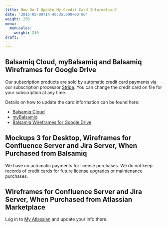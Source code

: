 ```yaml
---
title: How Do I Update My Credit Card Information?
date: '2015-05-09T14:46:35.000+00:00'
weight: 230
menu:
  menusales:
    weight: 230
draft: ''

---
```


## Balsamiq Cloud, myBalsamiq and Balsamiq Wireframes for Google Drive

Our subscription products are sold by automatic credit card payments via our subscription processor [Stripe](https://stripe.com/). You can change the credit card on file for your subscription at any time.

Details on how to update the card information can be found here:

*   [Balsamiq Cloud](/sales/cloudsubscriptions/#updating-your-credit-card-or-invoice-information)
*   [myBalsamiq](/sales/mybsubscriptions/#updating-your-credit-card-or-invoice-information)
*   [Balsamiq Wireframes for Google Drive](/sales/gdrivesubscription/#updating-your-credit-card-or-invoice-information)

## Mockups 3 for Desktop, Wireframes for Confluence Server and Jira Server, When Purchased from Balsamiq

We have no automatic payments for license purchases. We do not keep records of credit cards for future license upgrades or maintenance purchases.

## Wireframes for Confluence Server and Jira Server, When Purchased from Atlassian Marketplace

Log in to [My Atlassian](https://my.atlassian.com/product) and update your info there.
